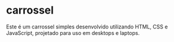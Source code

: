 # carrossel
Este é um carrossel simples desenvolvido utilizando HTML, CSS e JavaScript, projetado para uso em desktops e laptops.
